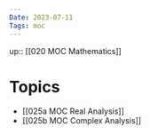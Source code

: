 ```yaml
---
Date: 2023-07-11
Tags: moc
---
```

up:: [[020 MOC Mathematics]]

# Topics
- [[025a MOC Real Analysis]]
- [[025b MOC Complex Analysis]]